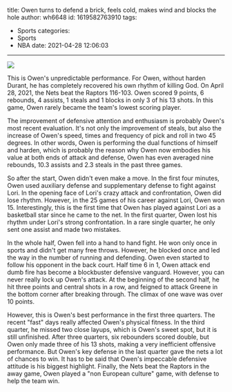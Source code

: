 title: Owen turns to defend a brick, feels cold, makes wind and blocks the hole
author: wh6648
id: 1619582763910
tags: 
- Sports
categories: 
- Sports
- NBA
date: 2021-04-28 12:06:03
---
![](https://p6.itc.cn/q_70/images01/20210428/8f007c067be041f0be8ca5e2654ce298.jpeg)


This is Owen's unpredictable performance. For Owen, without harden Durant, he has completely recovered his own rhythm of killing God. On April 28, 2021, the Nets beat the Raptors 116-103. Owen scored 9 points, 6 rebounds, 4 assists, 1 steals and 1 blocks in only 3 of his 13 shots. In this game, Owen rarely became the team's lowest scoring player.

The improvement of defensive attention and enthusiasm is probably Owen's most recent evaluation. It's not only the improvement of steals, but also the increase of Owen's speed, times and frequency of pick and roll in two 45 degrees. In other words, Owen is performing the dual functions of himself and harden, which is probably the reason why Owen now embodies his value at both ends of attack and defense, Owen has even averaged nine rebounds, 10.3 assists and 2.3 steals in the past three games.

So after the start, Owen didn't even make a move. In the first four minutes, Owen used auxiliary defense and supplementary defense to fight against Lori. In the opening face of Lori's crazy attack and confrontation, Owen did lose rhythm. However, in the 25 games of his career against Lori, Owen won 15. Interestingly, this is the first time that Owen has played against Lori as a basketball star since he came to the net. In the first quarter, Owen lost his rhythm under Lori's strong confrontation. In a rare single quarter, he only sent one assist and made two mistakes.

In the whole half, Owen fell into a hand to hand fight. He won only once in sports and didn't get many free throws. However, he blocked once and led the way in the number of running and defending. Owen even started to follow his opponent in the back court. Half time 6 in 1, Owen attack end dumb fire has become a blockbuster defensive vanguard. However, you can never really lock up Owen's attack. At the beginning of the second half, he hit three points and central shots in a row, and feigned to attack Greene in the bottom corner after breaking through. The climax of one wave was over 10 points.

However, this is Owen's best performance in the first three quarters. The recent "fast" days really affected Owen's physical fitness. In the third quarter, he missed two close layups, which is Owen's sweet spot, but it is still unfinished. After three quarters, six rebounders scored double, but Owen only made three of his 13 shots, making a very inefficient offensive performance. But Owen's key defense in the last quarter gave the nets a lot of chances to win. It has to be said that Owen's impeccable defensive attitude is his biggest highlight. Finally, the Nets beat the Raptors in the away game, Owen played a "non European culture" game, with defense to help the team win.

